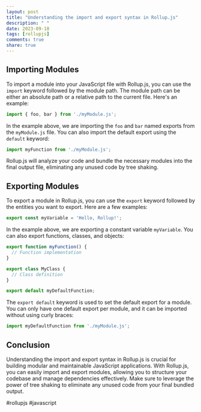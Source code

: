 ```yaml
---
layout: post
title: "Understanding the import and export syntax in Rollup.js"
description: " "
date: 2023-09-18
tags: [rollupjs]
comments: true
share: true
---
```


## Importing Modules

To import a module into your JavaScript file with Rollup.js, you can use the `import` keyword followed by the module path. The module path can be either an absolute path or a relative path to the current file. Here's an example:

```javascript
import { foo, bar } from './myModule.js';
```

In the example above, we are importing the `foo` and `bar` named exports from the `myModule.js` file. You can also import the default export using the `default` keyword:

```javascript
import myFunction from './myModule.js';
```

Rollup.js will analyze your code and bundle the necessary modules into the final output file, eliminating any unused code by tree shaking.

## Exporting Modules

To export a module in Rollup.js, you can use the `export` keyword followed by the entities you want to export. Here are a few examples:

```javascript
export const myVariable = 'Hello, Rollup!';
```

In the example above, we are exporting a constant variable `myVariable`. You can also export functions, classes, and objects:

```javascript
export function myFunction() {
  // Function implementation
}

export class MyClass {
  // Class definition
}

export default myDefaultFunction;
```

The `export default` keyword is used to set the default export for a module. You can only have one default export per module, and it can be imported without using curly braces:

```javascript
import myDefaultFunction from './myModule.js';
```

## Conclusion

Understanding the import and export syntax in Rollup.js is crucial for building modular and maintainable JavaScript applications. With Rollup.js, you can easily import and export modules, allowing you to structure your codebase and manage dependencies effectively. Make sure to leverage the power of tree shaking to eliminate any unused code from your final bundled output.

#rollupjs #javascript